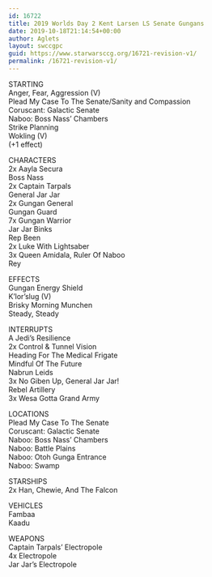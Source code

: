 ```yaml
---
id: 16722
title: 2019 Worlds Day 2 Kent Larsen LS Senate Gungans
date: 2019-10-18T21:14:54+00:00
author: Aglets
layout: swccgpc
guid: https://www.starwarsccg.org/16721-revision-v1/
permalink: /16721-revision-v1/
---
```

STARTING  
Anger, Fear, Aggression (V)  
Plead My Case To The Senate/Sanity and Compassion  
Coruscant: Galactic Senate  
Naboo: Boss Nass&#8217; Chambers  
Strike Planning  
Wokling (V)  
(+1 effect)

CHARACTERS  
2x Aayla Secura  
Boss Nass  
2x Captain Tarpals  
General Jar Jar  
2x Gungan General  
Gungan Guard  
7x Gungan Warrior  
Jar Jar Binks  
Rep Been  
2x Luke With Lightsaber  
3x Queen Amidala, Ruler Of Naboo  
Rey

EFFECTS  
Gungan Energy Shield  
K&#8217;lor&#8217;slug (V)  
Brisky Morning Munchen  
Steady, Steady

INTERRUPTS  
A Jedi&#8217;s Resilience  
2x Control & Tunnel Vision  
Heading For The Medical Frigate  
Mindful Of The Future  
Nabrun Leids  
3x No Giben Up, General Jar Jar!  
Rebel Artillery  
3x Wesa Gotta Grand Army

LOCATIONS  
Plead My Case To The Senate  
Coruscant: Galactic Senate  
Naboo: Boss Nass&#8217; Chambers  
Naboo: Battle Plains  
Naboo: Otoh Gunga Entrance  
Naboo: Swamp

STARSHIPS  
2x Han, Chewie, And The Falcon

VEHICLES  
Fambaa  
Kaadu

WEAPONS  
Captain Tarpals&#8217; Electropole  
4x Electropole  
Jar Jar&#8217;s Electropole